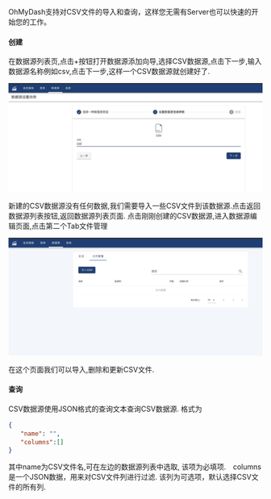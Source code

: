 
OhMyDash支持对CSV文件的导入和查询，这样您无需有Server也可以快速的开始您的工作。

#### 创建
在数据源列表页,点击+按钮打开数据源添加向导,选择CSV数据源,点击下一步,输入数据源名称例如csv,点击下一步,这样一个CSV数据源就创建好了. 

![Create CSV](csv1.jpg)

新建的CSV数据源没有任何数据,我们需要导入一些CSV文件到该数据源.点击返回数据源列表按钮,返回数据源列表页面. 点击刚刚创建的CSV数据源,进入数据源编辑页面,点击第二个Tab文件管理

![Import CSV](csv2.jpg)

在这个页面我们可以导入,删除和更新CSV文件.

#### 查询

CSV数据源使用JSON格式的查询文本查询CSV数据源. 格式为
```json
{
　　"name": "",                                  
　　"columns":[]                                 
}

```
其中name为CSV文件名,可在左边的数据源列表中选取, 该项为必填项.　columns是一个JSON数据，用来对CSV文件列进行过滤. 该列为可选项，默认选择CSV文件的所有列.
